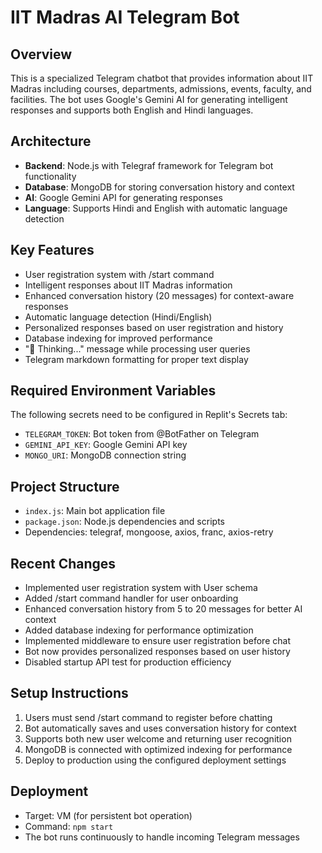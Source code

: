 # IIT Madras AI Telegram Bot

## Overview
This is a specialized Telegram chatbot that provides information about IIT Madras including courses, departments, admissions, events, faculty, and facilities. The bot uses Google's Gemini AI for generating intelligent responses and supports both English and Hindi languages.

## Architecture
- **Backend**: Node.js with Telegraf framework for Telegram bot functionality
- **Database**: MongoDB for storing conversation history and context
- **AI**: Google Gemini API for generating responses
- **Language**: Supports Hindi and English with automatic language detection

## Key Features
- User registration system with /start command
- Intelligent responses about IIT Madras information
- Enhanced conversation history (20 messages) for context-aware responses
- Automatic language detection (Hindi/English)
- Personalized responses based on user registration and history
- Database indexing for improved performance
- "🤔 Thinking..." message while processing user queries
- Telegram markdown formatting for proper text display

## Required Environment Variables
The following secrets need to be configured in Replit's Secrets tab:
- `TELEGRAM_TOKEN`: Bot token from @BotFather on Telegram
- `GEMINI_API_KEY`: Google Gemini API key
- `MONGO_URI`: MongoDB connection string

## Project Structure
- `index.js`: Main bot application file
- `package.json`: Node.js dependencies and scripts
- Dependencies: telegraf, mongoose, axios, franc, axios-retry

## Recent Changes
- Implemented user registration system with User schema
- Added /start command handler for user onboarding
- Enhanced conversation history from 5 to 20 messages for better AI context
- Added database indexing for performance optimization
- Implemented middleware to ensure user registration before chat
- Bot now provides personalized responses based on user history
- Disabled startup API test for production efficiency

## Setup Instructions
1. Users must send /start command to register before chatting
2. Bot automatically saves and uses conversation history for context
3. Supports both new user welcome and returning user recognition
4. MongoDB is connected with optimized indexing for performance
5. Deploy to production using the configured deployment settings

## Deployment
- Target: VM (for persistent bot operation)
- Command: `npm start`
- The bot runs continuously to handle incoming Telegram messages
